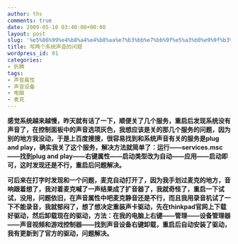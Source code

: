 ```yaml
---
author: ths
comments: true
date: 2009-05-10 03:40:00+00:00
layout: post
slug: '%e5%86%99%e4%b8%a4%e4%b8%aa%e7%b3%bb%e7%bb%9f%e5%a3%b0%e9%9f%b3%e7%9a%84%e9%97%ae%e9%a2%98'
title: 写两个系统声音的问题
wordpress_id: 91
categories:
- 折腾
tags:
- 声音属性
- 声音设备
- 电脑
- 麦克
---
```


**感觉系统越来越慢，昨天就有话了一下，顺便关了几个服务，重启后发现系统没有声音了，在控制面板中的声音选项灰色，我想应该是关的那几个服务的问题，因为别的地方我没动，于是上百度搜搜，很容易找到和系统声音有关的服务是plug
and play，确实我关了这个服务，解决方法就简单了：运行——services.msc——找到plug and
play——右键属性——启动类型改为自动——应用——启动即可，这时发现还是不行，重启后问题解决。**






**可后来在打字时发现和一个问题，麦克自动打开了，因为我手划过麦克的地方，音响跟着想了，我对着麦克喊了一声结果成了扩音器了，我就奇怪了，重启一下试试，没用，问题依旧，在声音属性中吧麦克静音还是不行，而且我用录音机试了一下不能录音，我就郁闷了，想了想决定重装声卡驱动，先在thinkpad官网上下载好驱动，然后卸载现在的驱动，方法：在我的电脑上右键——管理——设备管理器——声音视频和游戏控制器——找到声音设备右键卸载，重启后自动安装了驱动，我有更新到了官方的驱动，问题解决。**



